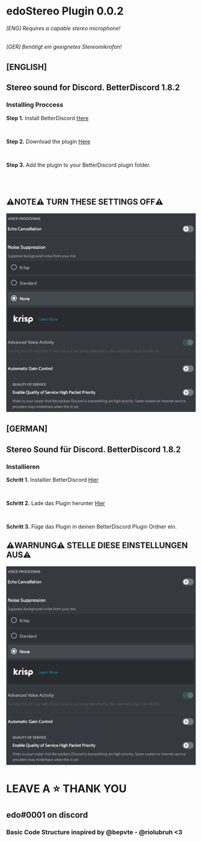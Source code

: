 # edoStereo Plugin 0.0.2
###### [ENG] Requires a capable stereo microphone! 
###### [GER] Benötigt ein geeignetes Stereomikrofon!
## [ENGLISH]

## Stereo sound for Discord. BetterDiscord 1.8.2

### Installing Proccess

**Step 1.** Install BetterDiscord [Here](https://betterdiscord.app/)

<br>

**Step 2.** Download the plugin [Here](https://downgit.github.io/#/home?url=https://github.com/edoderg/edoStereo)

<br>

**Step 3.** Add the plugin to your BetterDiscord plugin folder.

<br>
<br>

## ⚠️NOTE⚠️ TURN THESE SETTINGS OFF⚠️

![Screenshot](note.png)

## [GERMAN]

## Stereo Sound für Discord. BetterDiscord 1.8.2

### Installieren

**Schritt 1.** Installier BetterDiscord [Hier](https://betterdiscord.app/)

<br>

**Schritt 2.** Lade das Plugin herunter [Hier](https://downgit.github.io/#/home?url=https://github.com/edoderg/edoStereo)

<br>

**Schritt 3.** Füge das Plugin in deinen BetterDiscord Plugin Ordner ein.

## ⚠️WARNUNG⚠️ STELLE DIESE EINSTELLUNGEN AUS⚠️

![Screenshot](note.png)

# LEAVE A ⭐ THANK YOU

## edo#0001 on discord

### Basic Code Structure inspired by @bepvte - @riolubruh <3
